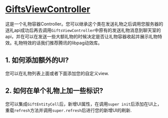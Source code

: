 # [GiftsViewController](https://github.com/zjc19891106/ChatroomUIKit/blob/main/Sources/ChatroomUIKit/Classes/UI/Components/Gift/Controllers/GiftsViewController.swift)

这是一个礼物容器Controller。您可以继承这个类在发送礼物之后调用您服务器的送礼api成功后再去调用`GiftsViewController`中原有的发送礼物消息到聊天室的api，并在可以在发送一些大额礼物的时候决定是否让礼物容器收起并展示礼物特效。礼物特效的话我们推荐腾讯的libpag动效库。

## 1. 如何添加额外的UI?

您可以在礼物列表上面或者下面添加您的自定义view.

## 2. 如何在单个礼物上加一些标识?

您可以集成`GiftEntityCell`后，新增UI属性，在调用`super init`后添加在UI上，重载`refresh`方法并调用`super.refresh`后进行您的新增UI的刷新.
